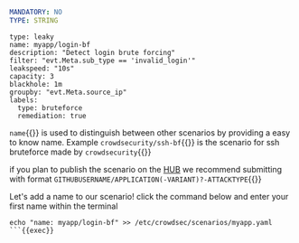 ```yaml
MANDATORY: NO
TYPE: STRING
```
```yaml{2}
type: leaky
name: myapp/login-bf
description: "Detect login brute forcing"
filter: "evt.Meta.sub_type == 'invalid_login'"
leakspeed: "10s"
capacity: 3
blackhole: 1m
groupby: "evt.Meta.source_ip"
labels:
  type: bruteforce
  remediation: true
```

`name`{{}} is used to distinguish between other scenarios by providing a easy to know name. Example `crowdsecurity/ssh-bf`{{}} is the scenario for ssh bruteforce made by `crowdsecurity`{{}}

if you plan to publish the scenario on the [HUB](https://hub.crowdsec.net/) we recommend submitting with format `GITHUBUSERNAME/APPLICATION(-VARIANT)?-ATTACKTYPE`{{}}

Let's add a name to our scenario! click the command below and enter your first name within the terminal
```
echo "name: myapp/login-bf" >> /etc/crowdsec/scenarios/myapp.yaml
```{{exec}}